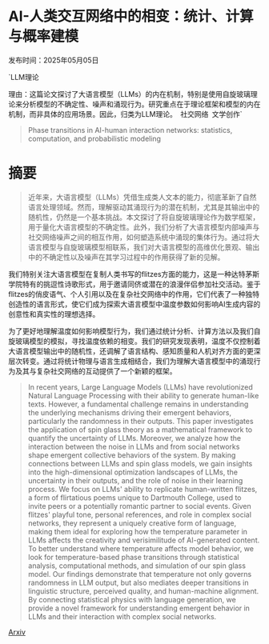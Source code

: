 # AI-人类交互网络中的相变：统计、计算与概率建模

发布时间：2025年05月05日

`LLM理论

理由：这篇论文探讨了大语言模型（LLMs）的内在机制，特别是使用自旋玻璃理论来分析模型的不确定性、噪声和涌现行为。研究重点在于理论框架和模型的内在机制，而非具体的应用场景。因此，归类为LLM理论。` `社交网络` `文学创作`

> Phase transitions in AI-human interaction networks: statistics, computation, and probabilistic modeling

# 摘要

> 近年来，大语言模型（LLMs）凭借生成类人文本的能力，彻底革新了自然语言处理领域。然而，理解驱动其涌现行为的潜在机制，尤其是其输出中的随机性，仍然是一个基本挑战。本文探讨了将自旋玻璃理论作为数学框架，用于量化大语言模型的不确定性。此外，我们分析了大语言模型内部噪声与社交网络噪声之间的相互作用，如何塑造系统中涌现的集体行为。通过将大语言模型与自旋玻璃模型相联系，我们对大语言模型的高维优化景观、输出中的不确定性以及噪声在其学习过程中的作用获得了新的见解。

我们特别关注大语言模型在复制人类书写的flitzes方面的能力，这是一种达特茅斯学院特有的挑逗性诗歌形式，用于邀请同侪或潜在的浪漫伴侣参加社交活动。鉴于flitzes的俏皮语气、个人引用以及在复杂社交网络中的作用，它们代表了一种独特创造性的语言形式，使它们成为探索大语言模型中温度参数如何影响AI生成内容的创意性和真实性的理想选择。

为了更好地理解温度如何影响模型行为，我们通过统计分析、计算方法以及我们自旋玻璃模型的模拟，寻找温度依赖的相变。我们的研究发现表明，温度不仅控制着大语言模型输出中的随机性，还调解了语言结构、感知质量和人机对齐方面的更深层次转变。通过将统计物理与语言生成相结合，我们为理解大语言模型中的涌现行为及其与复杂社交网络的互动提供了一个新颖的框架。

> In recent years, Large Language Models (LLMs) have revolutionized Natural Language Processing with their ability to generate human-like texts. However, a fundamental challenge remains in understanding the underlying mechanisms driving their emergent behaviors, particularly the randomness in their outputs. This paper investigates the application of spin glass theory as a mathematical framework to quantify the uncertainty of LLMs. Moreover, we analyze how the interaction between the noise in LLMs and from social networks shape emergent collective behaviors of the system. By making connections between LLMs and spin glass models, we gain insights into the high-dimensional optimization landscapes of LLMs, the uncertainty in their outputs, and the role of noise in their learning process. We focus on LLMs' ability to replicate human-written flitzes, a form of flirtatious poems unique to Dartmouth College, used to invite peers or a potentially romantic partner to social events. Given flitzes' playful tone, personal references, and role in complex social networks, they represent a uniquely creative form of language, making them ideal for exploring how the temperature parameter in LLMs affects the creativity and verisimilitude of AI-generated content. To better understand where temperature affects model behavior, we look for temperature-based phase transitions through statistical analysis, computational methods, and simulation of our spin glass model. Our findings demonstrate that temperature not only governs randomness in LLM output, but also mediates deeper transitions in linguistic structure, perceived quality, and human-machine alignment. By connecting statistical physics with language generation, we provide a novel framework for understanding emergent behavior in LLMs and their interaction with complex social networks.

[Arxiv](https://arxiv.org/abs/2505.02879)